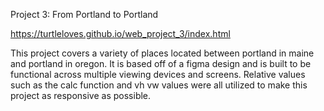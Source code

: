 Project 3: From Portland to Portland

https://turtleloves.github.io/web_project_3/index.html

This project covers a variety of places located between portland in maine and portland in oregon. It is based off of a figma design and is built to be functional across multiple viewing devices and screens. Relative values such as the calc function and vh vw values were all utilized to make this project as responsive as possible.
